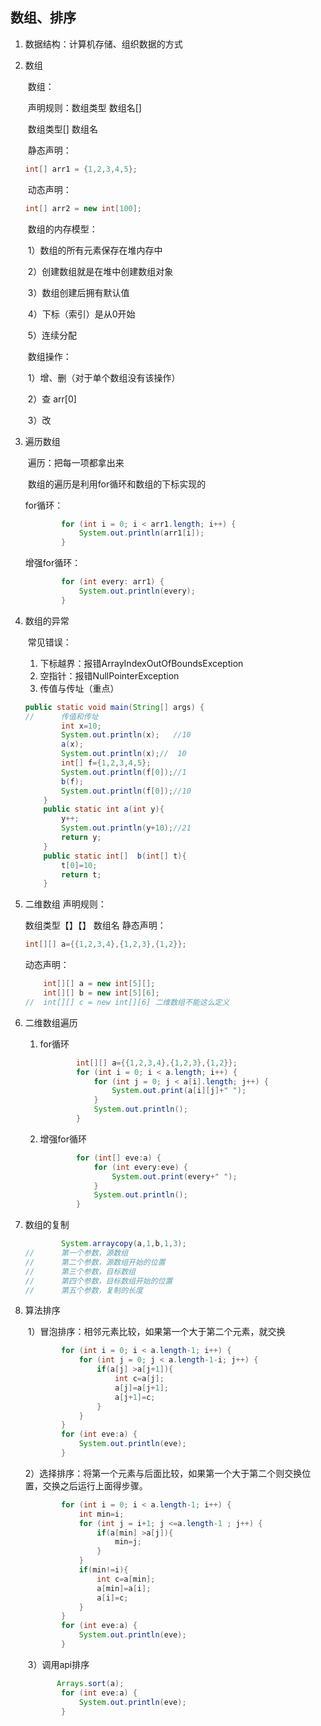 ## 数组、排序

 

1. 数据结构：计算机存储、组织数据的方式

2. 数组

   ​	数组：

   ​	声明规则：数组类型 数组名[]

   ​	         数组类型[] 数组名

   ​	    静态声明： 

   ```java
   int[] arr1 = {1,2,3,4,5};
   ```

   ​	    动态声明： 

   ```java
   int[] arr2 = new int[100];
   ```

   ​	数组的内存模型：

   ​	    1）数组的所有元素保存在堆内存中

   ​	    2）创建数组就是在堆中创建数组对象

   ​	    3）数组创建后拥有默认值

   ​	    4）下标（索引）是从0开始

   ​	    5）连续分配

   ​	数组操作：

   ​	    1）增、删（对于单个数组没有该操作）

   ​	    2）查 arr[0]

   ​	    3）改

3. 遍历数组

   ​	遍历：把每一项都拿出来

   ​	数组的遍历是利用for循环和数组的下标实现的

   for循环： 

   ```java
           for (int i = 0; i < arr1.length; i++) {
               System.out.println(arr1[i]);
           }
   ```

   增强for循环：
   
   ```java
           for (int every: arr1) {
               System.out.println(every);
           }
   ```
   
   

4. 数组的异常

   ​	常见错误：

   1. 下标越界：报错ArrayIndexOutOfBoundsException
   2. 空指针：报错NullPointerException
   3. 传值与传址（重点）
           

   ```java
   public static void main(String[] args) {
   //      传值和传址
           int x=10;
           System.out.println(x);   //10
           a(x);
           System.out.println(x);//  10
           int[] f={1,2,3,4,5};
           System.out.println(f[0]);//1
           b(f);
           System.out.println(f[0]);//10
       }
       public static int a(int y){
           y++;
           System.out.println(y+10);//21
           return y;
       }
       public static int[]  b(int[] t){
           t[0]=10;
           return t;
       }
   ```

5. 二维数组 
   声明规则：

   数组类型【】【】 数组名
   静态声明：

   ```java
   int[][] a={{1,2,3,4},{1,2,3},{1,2}};
   ```

   动态声明：

   ```java
       int[][] a = new int[5][];
       int[][] b = new int[5][6];
   //  int[][] c = new int[][6] 二维数组不能这么定义
   ```

6. 二维数组遍历

   1. for循环 

      ```java
              int[][] a={{1,2,3,4},{1,2,3},{1,2}};
              for (int i = 0; i < a.length; i++) {
                  for (int j = 0; j < a[i].length; j++) {
                      System.out.print(a[i][j]+" ");
                  }
                  System.out.println();
              }
      ```

   2. 增强for循环

      ```java
              for (int[] eve:a) {
                  for (int every:eve) {
                      System.out.print(every+" ");
                  }
                  System.out.println();
              }
      ```

7. 数组的复制 

   ```java
           System.arraycopy(a,1,b,1,3);
   //      第一个参数，源数组
   //      第二个参数，源数组开始的位置
   //      第三个参数，目标数组
   //      第四个参数，目标数组开始的位置
   //      第五个参数，复制的长度
   ```

8. 算法排序

   ​	    1）冒泡排序：相邻元素比较，如果第一个大于第二个元素，就交换 

   ```java
           for (int i = 0; i < a.length-1; i++) {
               for (int j = 0; j < a.length-1-i; j++) {
                   if(a[j] >a[j+1]){
                       int c=a[j];
                       a[j]=a[j+1];
                       a[j+1]=c;
                   }
               }
           }
           for (int eve:a) {
               System.out.println(eve);
           }
   ```

   ​	    2）选择排序：将第一个元素与后面比较，如果第一个大于第二个则交换位置，交换之后运行上面得步骤。 

   ```java
           for (int i = 0; i < a.length-1; i++) {
               int min=i;
               for (int j = i+1; j <=a.length-1 ; j++) {
                   if(a[min] >a[j]){
                       min=j;
                   }
               }
               if(min!=i){
                   int c=a[min];
                   a[min]=a[i];
                   a[i]=c;
               }
           }
           for (int eve:a) {
               System.out.println(eve);
           }
   ```

   ​	    3）调用api排序 

   ```java
          Arrays.sort(a);
           for (int eve:a) {
               System.out.println(eve);
           }
   ```
